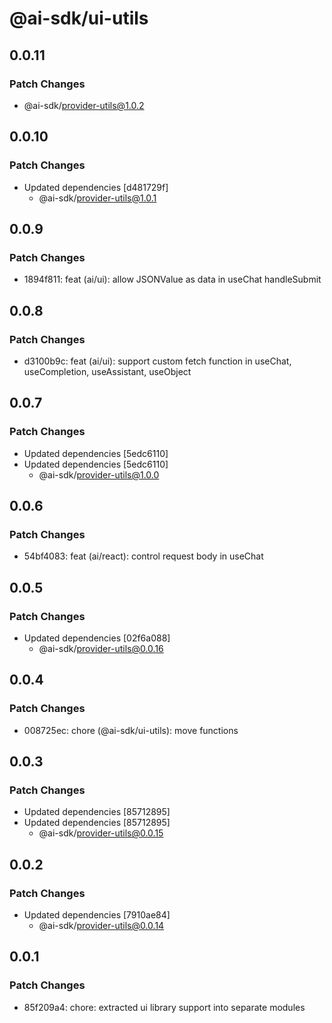 # @ai-sdk/ui-utils

## 0.0.11

### Patch Changes

- @ai-sdk/provider-utils@1.0.2

## 0.0.10

### Patch Changes

- Updated dependencies [d481729f]
  - @ai-sdk/provider-utils@1.0.1

## 0.0.9

### Patch Changes

- 1894f811: feat (ai/ui): allow JSONValue as data in useChat handleSubmit

## 0.0.8

### Patch Changes

- d3100b9c: feat (ai/ui): support custom fetch function in useChat, useCompletion, useAssistant, useObject

## 0.0.7

### Patch Changes

- Updated dependencies [5edc6110]
- Updated dependencies [5edc6110]
  - @ai-sdk/provider-utils@1.0.0

## 0.0.6

### Patch Changes

- 54bf4083: feat (ai/react): control request body in useChat

## 0.0.5

### Patch Changes

- Updated dependencies [02f6a088]
  - @ai-sdk/provider-utils@0.0.16

## 0.0.4

### Patch Changes

- 008725ec: chore (@ai-sdk/ui-utils): move functions

## 0.0.3

### Patch Changes

- Updated dependencies [85712895]
- Updated dependencies [85712895]
  - @ai-sdk/provider-utils@0.0.15

## 0.0.2

### Patch Changes

- Updated dependencies [7910ae84]
  - @ai-sdk/provider-utils@0.0.14

## 0.0.1

### Patch Changes

- 85f209a4: chore: extracted ui library support into separate modules
